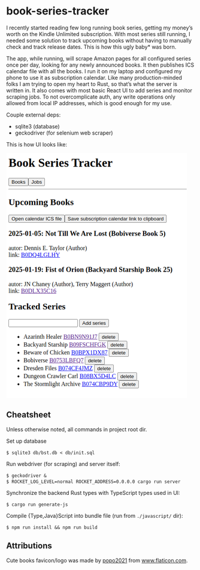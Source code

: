 # book-series-tracker

I recently started reading few long running book series, getting my money’s worth on the Kindle Unlimited subscription. With most series still running, I needed some solution to track upcoming books without having to manually check and track release dates. This is how this ugly baby* was born.

The app, while running, will scrape Amazon pages for all configured series once per day, looking for any newly announced books. It then publishes ICS calendar file with all the books. I run it on my laptop and configured my phone to use it as subscription calendar. Like many production-minded folks I am trying to open my heart to Rust, so that’s what the server is written in. It also comes with most basic React UI to add series and monitor scraping jobs. To not overcomplicate auth, any write operations only allowed from local IP addresses, which is good enough for my use.

Couple external deps:
- sqlite3 (database)
- geckodriver (for selenium web scraper)

This is how UI looks like:

![UI screenshot](./screenshot.png)

## Cheatsheet

Unless otherwise noted, all commands in project root dir.

Set up database
```
$ sqlite3 db/bst.db < db/init.sql
```

Run webdriver (for scraping) and server itself:
```
$ geckodriver &
$ ROCKET_LOG_LEVEL=normal ROCKET_ADDRESS=0.0.0.0 cargo run server
```

Synchronize the backend Rust types with TypeScript types used in UI:
```
$ cargo run generate-js
```

Compile  {Type,Java}Script into bundle file (run from `./javascript/` dir):
```
$ npm run install && npm run build
```
## Attributions

Cute books favicon/logo was made by <a href="https://www.flaticon.com/authors/popo2021">popo2021</a> from <a href="https://www.flaticon.com/">www.flaticon.com</a>.
